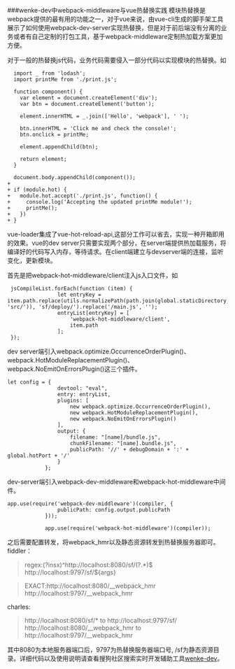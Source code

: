 ###wenke-dev中webpack-middleware与vue热替换实践
模块热替换是webpack提供的最有用的功能之一，对于vue来说，由vue-cli生成的脚手架工具展示了如何使用webpack-dev-server实现热替换，但是对于前后端没有分离的业务或者有自己定制的打包工具，基于webpack-middleware定制热加载方案更加方便。

对于一般的热替换js代码，业务代码需要侵入一部分代码以实现模块的热替换。如

```
  import _ from 'lodash';
  import printMe from './print.js';

  function component() {
    var element = document.createElement('div');
    var btn = document.createElement('button');

    element.innerHTML = _.join(['Hello', 'webpack'], ' ');

    btn.innerHTML = 'Click me and check the console!';
    btn.onclick = printMe;

    element.appendChild(btn);

    return element;
  }

  document.body.appendChild(component());
+
+ if (module.hot) {
+   module.hot.accept('./print.js', function() {
+     console.log('Accepting the updated printMe module!');
+     printMe();
+   })
+ }
```

vue-loader集成了vue-hot-reload-api,这部分工作可以省去，实现一种开箱即用的效果。vue的dev server只需要实现两个部分，在server端提供热加载服务，将编译好的代码写入内存，等待请求。在client端建立与devserver端的连接，监听变化，更新模块。

首先是把webpack-hot-middleware/client注入js入口文件，如

```
 jsCompileList.forEach(function (item) {
                let entryKey = item.path.replace(utils.normalizePath(path.join(global.staticDirectory, 'src/')), 'sf/deploy/').replace('/main.js', '');
                entryList[entryKey] = [
                    'webpack-hot-middleware/client',
                    item.path
                ];
 });
```

dev server端引入webpack.optimize.OccurrenceOrderPlugin()、webpack.HotModuleReplacementPlugin()、webpack.NoEmitOnErrorsPlugin()这三个插件。

```
let config = {
                devtool: "eval",
                entry: entryList,
                plugins: [
                    new webpack.optimize.OccurrenceOrderPlugin(),
                    new webpack.HotModuleReplacementPlugin(),
                    new webpack.NoEmitOnErrorsPlugin()
                ],
                output: {
                    filename: "[name]/bundle.js",
                    chunkFilename: "[name].bundle.js",
                    publicPath: '//' + debugDomain + ':' + global.hotPort + '/'
                }
            };

```

dev-server端引入webpack-dev-middleware和webpack-hot-middleware中间件。

```
app.use(require('webpack-dev-middleware')(compiler, {
                publicPath: config.output.publicPath
            }));

            app.use(require('webpack-hot-middleware')(compiler));
```

之后需要配置转发，将webpack_hmr以及静态资源转发到热替换服务器即可。
fiddler：
>regex:(?insx)^http://localhost:8080/sf/(?<args>.*)$
http://localhost:9797/sf/${args}

>EXACT:http://localhost:8080/__webpack_hmr
http://localhost:9797/__webpack_hmr

charles:

>http://localhost:8080/sf/*  to http://localhost:9797/sf/
>http://localhost:8080/__webpack_hmr to http://localhost:9797/__webpack_hmr

其中8080为本地服务器端口后，9797为热替换服务器端口号, /sf为静态资源目录。详细代码以及使用说明请查看搜狗社区搜索实时开发辅助工具[wenke-dev](https://github.com/mopduan/wenke-dev)。

